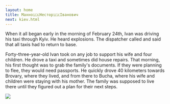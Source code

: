 ```yaml
---
layout: home
title: Махно🇺🇦Нестор🇺🇦Іванович
next: kiev.html
---
```


When it all began early in the morning of February 24th, Ivan was driving his taxi through Kyiv. He heard explosions. The dispatcher called and said that all taxis had to return to base.

Forty-three-year-old Ivan took on any job to support his wife and four children. He drove a taxi and sometimes did house repairs. That morning, his first thought was to grab the family's documents. If they were planning to flee, they would need passports. He quickly drove 40 kilometers towards Brovary, where they lived, and from there to Bucha, where his wife and children were staying with his mother. The family was supposed to live there until they figured out a plan for their next steps.


[![](https://thepiratecircus.com/Inquisition/indulgentia/oobo37.jpg)](https://shabbat.lamourism.com/Mein%20Kampf.jpg)
